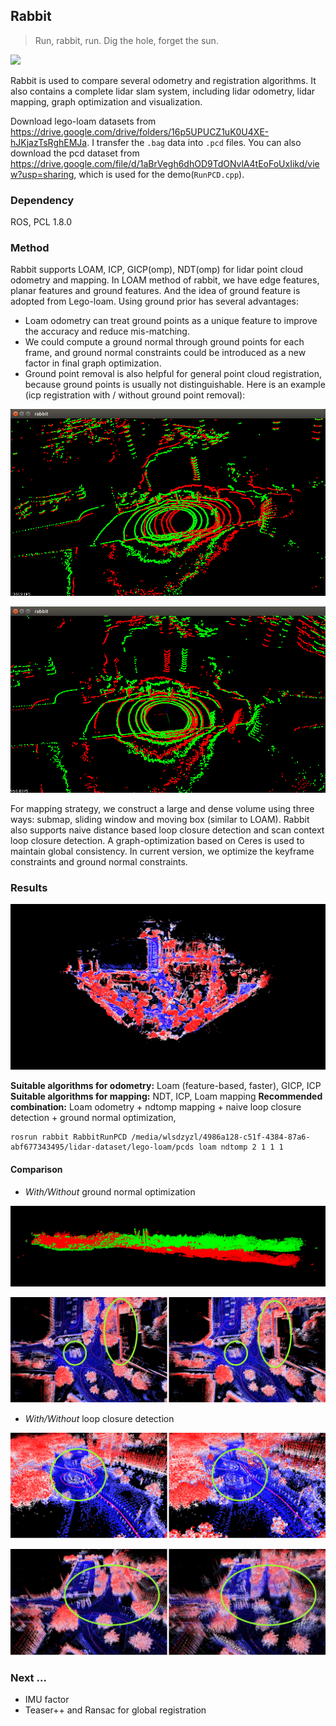 ## Rabbit
> Run, rabbit, run. Dig the hole, forget the sun.

![](./img/demo.gif)

Rabbit is used to compare several odometry and registration algorithms. It also contains a complete lidar slam system, including lidar odometry, lidar mapping, graph optimization and visualization.

Download lego-loam datasets from https://drive.google.com/drive/folders/16p5UPUCZ1uK0U4XE-hJKjazTsRghEMJa. I transfer the `.bag` data into `.pcd` files. You can also download the pcd dataset from https://drive.google.com/file/d/1aBrVegh6dhOD9TdONvlA4tEoFoUxIikd/view?usp=sharing, which is used for the demo(`RunPCD.cpp`).

### Dependency
ROS, PCL 1.8.0

### Method

Rabbit supports LOAM, ICP, GICP(omp), NDT(omp) for lidar point cloud odometry and mapping. In LOAM method of rabbit, we have edge features, planar features and ground features. And the idea of ground feature is adopted from Lego-loam. Using ground prior has several advantages:
- Loam odometry can treat ground points as a unique feature to improve the accuracy and reduce mis-matching.
- We could compute a ground normal through ground points for each frame, and ground normal constraints could be introduced as a new factor in final graph optimization.
- Ground point removal is also helpful for general point cloud registration, because ground points is usually not distinguishable. Here is an example (icp registration with / without ground point removal): 

![](./img/with_ground_removal.png)

![](./img/without_ground_removal.png)

For mapping strategy, we construct a large and dense volume using three ways: submap, sliding window and moving box (similar to LOAM).  Rabbit also supports naive distance based loop closure detection and scan context loop closure detection. A graph-optimization based on Ceres is used to maintain global consistency. In current version, we optimize the keyframe constraints and ground normal constraints.

### Results

![](./img/result.png)

**Suitable algorithms for odometry:** Loam (feature-based, faster), GICP, ICP
**Suitable algorithms for mapping:** NDT, ICP, Loam mapping 
**Recommended combination:** Loam odometry + ndtomp mapping + naive loop closure detection + ground normal optimization,
```
rosrun rabbit RabbitRunPCD /media/wlsdzyzl/4986a128-c51f-4384-87a6-abf677343495/lidar-dataset/lego-loam/pcds loam ndtomp 2 1 1 1
```

#### Comparison
- *With/Without* ground normal optimization

![](./img/comp_ground_0.png)

![](./img/comp_ground_1.png)

- *With/Without* loop closure detection

![](./img/comp_lcd_0.png)

![](./img/comp_lcd_1.png)


### Next ...
- IMU factor
- Teaser++ and Ransac for global registration